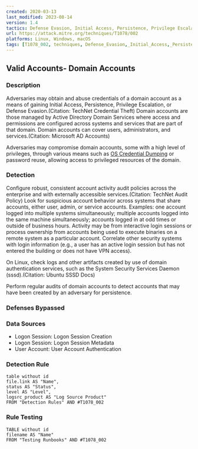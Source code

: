 ```yaml
---
created: 2020-03-13
last_modified: 2023-08-14
version: 1.4
tactics: Defense Evasion, Initial Access, Persistence, Privilege Escalation
url: https://attack.mitre.org/techniques/T1078/002
platforms: Linux, Windows, macOS
tags: [T1078_002, techniques, Defense_Evasion,_Initial_Access,_Persistence,_Privilege_Escalation]
---
```


## Valid Accounts- Domain Accounts

### Description

Adversaries may obtain and abuse credentials of a domain account as a means of gaining Initial Access, Persistence, Privilege Escalation, or Defense Evasion.(Citation: TechNet Credential Theft) Domain accounts are those managed by Active Directory Domain Services where access and permissions are configured across systems and services that are part of that domain. Domain accounts can cover users, administrators, and services.(Citation: Microsoft AD Accounts)

Adversaries may compromise domain accounts, some with a high level of privileges, through various means such as [OS Credential Dumping](https://attack.mitre.org/techniques/T1003) or password reuse, allowing access to privileged resources of the domain.

### Detection

Configure robust, consistent account activity audit policies across the enterprise and with externally accessible services.(Citation: TechNet Audit Policy) Look for suspicious account behavior across systems that share accounts, either user, admin, or service accounts. Examples: one account logged into multiple systems simultaneously; multiple accounts logged into the same machine simultaneously; accounts logged in at odd times or outside of business hours. Activity may be from interactive login sessions or process ownership from accounts being used to execute binaries on a remote system as a particular account. Correlate other security systems with login information (e.g., a user has an active login session but has not entered the building or does not have VPN access).

On Linux, check logs and other artifacts created by use of domain authentication services, such as the System Security Services Daemon (sssd).(Citation: Ubuntu SSSD Docs) 

Perform regular audits of domain accounts to detect accounts that may have been created by an adversary for persistence.

### Defenses Bypassed



### Data Sources

  - Logon Session: Logon Session Creation
  -  Logon Session: Logon Session Metadata
  -  User Account: User Account Authentication
### Detection Rule

```dataview
table without id
file.link AS "Name",
status AS "Status",
level AS "Level",
logsrc_product AS "Log Source Product"
FROM "Detection Rules" AND #T1078_002
```

### Rule Testing

```dataview
TABLE without id
filename AS "Name"
FROM "Testing Runbooks" AND #T1078_002
```
